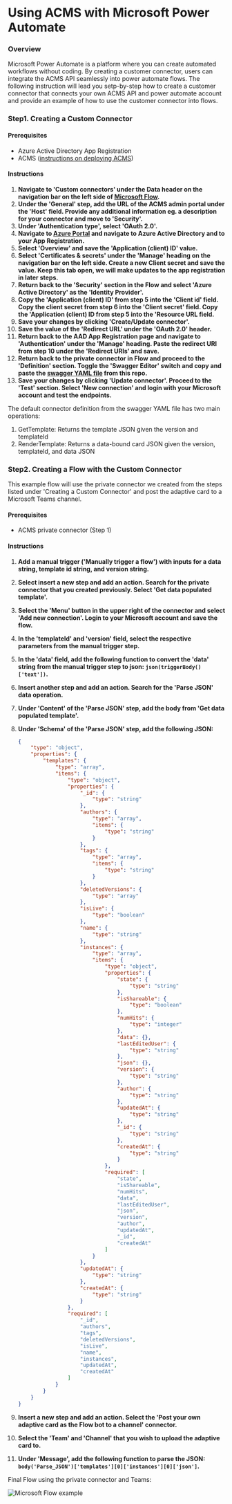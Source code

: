 # Using ACMS with Microsoft Power Automate

### Overview
Microsoft Power Automate is a platform where you can create automated workflows without coding. By creating a customer connector, users can integrate the ACMS API seamlessly into power automate flows. The following instruction will lead you setp-by-step how to create a customer connector that connects your own ACMS API and power automate account and provide an example of how to use the customer connector into flows.

### Step1. Creating a Custom Connector

#### Prerequisites
-   Azure Active Directory App Registration 
-   ACMS ([instructions on deploying ACMS](https://github.com/microsoft/adaptivecards-templates/blob/dev/private-templates-service/README.md))

#### Instructions
1. **Navigate to 'Custom connectors' under the Data header on the navigation bar on the left side of [Microsoft Flow](https://flow.microsoft.com/).** 
2. **Under the 'General' step, add the URL of the ACMS admin portal under the 'Host' field. Provide any additional information eg. a description for your connector and move to 'Security'.**
3. **Under 'Authentication type', select 'OAuth 2.0'.** 
4. **Navigate to [Azure Portal](https://portal.azure.com/) and navigate to Azure Active Directory and to your App Registration.**
5. **Select 'Overview' and save the 'Application (client) ID' value.**
6. **Select 'Certificates & secrets' under the 'Manage' heading on the navigation bar on the left side. Create a new Client secret and save the value. Keep this tab open, we will make updates to the app registration in later steps.** 
7. **Return back to the 'Security' section in the Flow and select 'Azure Active Directory' as the 'Identity Provider'.**
8. **Copy the 'Application (client) ID' from step 5 into the 'Client id' field. Copy the client secret from step 6 into the 'Client secret' field. Copy the 'Application (client) ID from step 5 into the 'Resource URL field.**
9. **Save your changes by clicking 'Create/Update connector'.**
10. **Save the value of the 'Redirect URL' under the 'OAuth 2.0' header.** 
11. **Return back to the AAD App Registration page and navigate to 'Authentication' under the 'Manage' heading. Paste the redirect URI from step 10 under the 'Redirect URIs' and save.** 
12. **Return back to the private connector in Flow and proceed to the 'Definition' section. Toggle the 'Swagger Editor' switch and copy and paste the [swagger YAML file](https://github.com/microsoft/adaptivecards-templates/blob/users/grzhan/flow/private-templates-service/flow/flow-swagger.yaml) from this repo.** 
13. **Save your changes by clicking 'Update connector'. Proceed to the 'Test' section. Select 'New connection' and login with your Microsoft account and test the endpoints.** 

The default connector definition from the swagger YAML file has two main operations: 

1. GetTemplate: Returns the template JSON given the version and templateId
2. RenderTemplate: Returns a data-bound card JSON given the version, templateId, and data JSON


### Step2. Creating a Flow with the Custom Connector

This example flow will use the private connector we created from the steps listed under 'Creating a Custom Connector' and post the adaptive card to a Microsoft Teams channel. 

#### Prerequisites

-   ACMS private connector (Step 1)

#### Instructions
1. **Add a manual trigger ('Manually trigger a flow') with inputs for a data string, template id string, and version string.**

2.  **Select insert a new step and add an action. Search for the private connector that you created previously. Select 'Get data populated template'.**

3. **Select the 'Menu' button in the upper right of the connector and select 'Add new connection'. Login to your Microsoft account and save the flow.** 

4. **In the 'templateId' and 'version' field, select the respective parameters from the manual trigger step.** 

5. **In the 'data' field, add the following function to convert the 'data' string from the manual trigger step to json: `json(triggerBody()['text'])`.**

6. **Insert another step and add an action. Search for the 'Parse JSON' data operation.**

7. **Under 'Content' of the 'Parse JSON' step, add the body from 'Get data populated template'.** 

8. **Under 'Schema' of the 'Parse JSON' step, add the following JSON:** 

   ```json
   {
       "type": "object",
       "properties": {
           "templates": {
               "type": "array",
               "items": {
                   "type": "object",
                   "properties": {
                       "_id": {
                           "type": "string"
                       },
                       "authors": {
                           "type": "array",
                           "items": {
                               "type": "string"
                           }
                       },
                       "tags": {
                           "type": "array",
                           "items": {
                               "type": "string"
                           }
                       },
                       "deletedVersions": {
                           "type": "array"
                       },
                       "isLive": {
                           "type": "boolean"
                       },
                       "name": {
                           "type": "string"
                       },
                       "instances": {
                           "type": "array",
                           "items": {
                               "type": "object",
                               "properties": {
                                   "state": {
                                       "type": "string"
                                   },
                                   "isShareable": {
                                       "type": "boolean"
                                   },
                                   "numHits": {
                                       "type": "integer"
                                   },
                                   "data": {},
                                   "lastEditedUser": {
                                       "type": "string"
                                   },
                                   "json": {},
                                   "version": {
                                       "type": "string"
                                   },
                                   "author": {
                                       "type": "string"
                                   },
                                   "updatedAt": {
                                       "type": "string"
                                   },
                                   "_id": {
                                       "type": "string"
                                   },
                                   "createdAt": {
                                       "type": "string"
                                   }
                               },
                               "required": [
                                   "state",
                                   "isShareable",
                                   "numHits",
                                   "data",
                                   "lastEditedUser",
                                   "json",
                                   "version",
                                   "author",
                                   "updatedAt",
                                   "_id",
                                   "createdAt"
                               ]
                           }
                       },
                       "updatedAt": {
                           "type": "string"
                       },
                       "createdAt": {
                           "type": "string"
                       }
                   },
                   "required": [
                       "_id",
                       "authors",
                       "tags",
                       "deletedVersions",
                       "isLive",
                       "name",
                       "instances",
                       "updatedAt",
                       "createdAt"
                   ]
               }
           }
       }
   }
   ```

9. **Insert a new step and add an action. Select the 'Post your own adaptive card as the Flow bot to a channel' connector.** 
10. **Select the 'Team' and 'Channel' that you wish to upload the adaptive card to.** 
11. **Under 'Message', add the following function to parse the JSON: `body('Parse_JSON')['templates'][0]['instances'][0]['json']`.** 

Final Flow using the private connector and Teams: 

![Microsoft Flow example](https://github.com/microsoft/adaptivecards-templates/blob/dev/private-templates-service/flow/screenshots/flow.jpg?raw=true)
